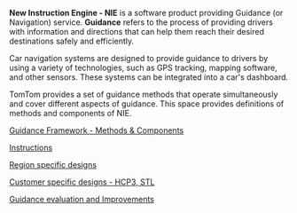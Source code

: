**New Instruction Engine - NIE** is a software product providing Guidance (or Navigation) service. **Guidance** refers to the process of providing drivers with information and directions that can help them reach their desired destinations safely and efficiently.

Car navigation systems are designed to provide guidance to drivers by using a variety of technologies, such as GPS tracking, mapping software, and other sensors. These systems can be integrated into a car's dashboard.

TomTom provides a set of guidance methods that operate simultaneously and cover different aspects of guidance. This space provides definitions of methods and components of NIE.

[Guidance Framework - Methods & Components](./Guidance%20Framework%20-%20Methods%20%26%20Components/Guidance_Framework_Methods_%26_Components.md)

[Instructions](./Instructions/Instructions.md)

[Region specific designs](./Region%20specific%20designs/Region_specific_designs.md)

[Customer specific designs - HCP3, STL](./Customer%20specific%20designs%20-%20HCP3%2C%20STL/Customer_specific_designs_HCP3%2CSTL.md)

[Guidance evaluation and Improvements](./Guidance%20evaluation%20and%20Improvements/Guidance_evaluation_and_Improvements.md)
